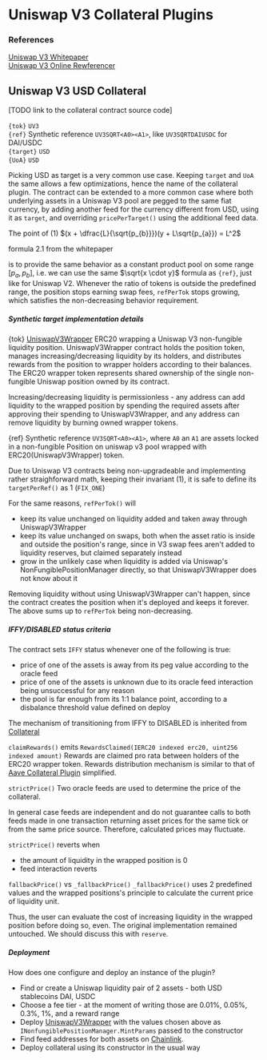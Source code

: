 # Uniswap V3 Collateral Plugins

### References
[Uniswap V3 Whitepaper](https://uniswap.org/whitepaper-v3.pdf)  
[Uniswap V3 Online Rewferencer](https://docs.uniswap.org/contracts/v3/reference/periphery/NonfungiblePositionManager)

## Uniswap V3 USD Collateral

[TODO link to the collateral contract source code]

`{tok}` `UV3`  
`{ref}` Synthetic reference `UV3SQRT<A0><A1>`, like `UV3SQRTDAIUSDC` for DAI/USDC  
`{target}` `USD`  
`{UoA}` `USD`

Picking USD as target is a very common use case. Keeping `target` and `UoA` the same allows a few optimizations, hence 
the name of the collateral plugin. The contract can be extended to a more common case where both underlying assets in a Uniswap V3 pool are pegged to the same fiat currency, by adding another feed for the currency different from USD, using it as `target`, and overriding `pricePerTarget()` 
using the additional feed data.

The point of (1)
$(x + \dfrac{L}{\sqrt{p_{b}}})(y + L\sqrt{p_{a}}) = L^2$

formula 2.1 from the whitepaper

is to provide the same behavior as a constant product pool on some range $[p_{a}, p_{b}]$, i.e. we can use the same $\sqrt{x \cdot y}$ formula as `{ref}`, just like for Uniswap V2. Whenever the ratio of tokens is outside the predefined range, the position stops earning swap fees, `refPerTok` stops growing, which satisfies the non-decreasing behavior requirement.    


##### Synthetic target implementation details

{tok} [UniswapV3Wrapper](./UniswapV3Wrapper.sol) ERC20 wrapping a Uniswap V3 non-fungible liquidity position. UniswapV3Wrapper contract holds the position token, manages increasing/decreasing liquidity by its holders, and distributes rewards from the position to wrapper holders according to their balances. The ERC20 wrapper token represents shared ownership of the single non-fungible Uniswap position owned by its contract. 

Increasing/decreasing liquidity is permissionless - any address can add liquidity to the wrapped position by spending the required assets after approving their spending to UniswapV3Wrapper, and any address can remove liquidity by burning owned wrapper tokens.

{ref} Synthetic reference `UV3SQRT<A0><A1>`, where `A0` an `A1` are assets locked in a non-fungible Position on uniswap v3 pool wrapped with ERC20(UniswapV3Wrapper) token.

Due to Uniswap V3 contracts being non-upgradeable and implementing rather straighforward math, keeping their invariant (1), it is safe to define its `targetPerRef()` as 1 (`FIX_ONE`)

For the same reasons, `refPerTok()` will 
* keep its value unchanged on liquidity added and taken away through UniswapV3Wrapper
* keep its value unchanged on swaps, both when the asset ratio is inside and outside the position's range, since in V3 swap fees aren't added to liquidity reserves, but claimed separately instead
* grow in the unlikely case when liquidity is added via Uniswap's NonFungiblePositionManager directly, so that UniswapV3Wrapper does not know about it

Removing liquidity without using UniswapV3Wrapper can't happen, since the contract creates the position when it's deployed and keeps it forever.
The above sums up to `refPerTok` being non-decreasing.

##### IFFY/DISABLED status criteria

The contract sets `IFFY` status whenever one of the following is true:

* price of one of the assets is away from its peg value according to the oracle feed
* price of one of the assets is unknown due to its oracle feed interaction being unsuccessful for any reason  
* the pool is far enough from its 1:1 balance point, according to a disbalance threshold value defined on deploy

The mechanism of transitioning from IFFY to DISABLED is inherited from [Collateral](../assets/AbstractCollateral.sol)


`claimRewards()` emits `RewardsClaimed(IERC20 indexed erc20, uint256 indexed amount)`
Rewards are claimed pro rata between holders of the ERC20 wrapper token. Rewards distribution mechanism is similar to
that of [Aave Collateral Plugin](../aave/StaticATokenLM.sol) simplified.

`strictPrice()`
Two oracle feeds are used to determine the price of the collateral.

In general case feeds are independent and do not guarantee calls to both feeds made in one transaction returning asset prices for the same tick or from the same price source. Therefore, calculated prices may fluctuate.

`strictPrice()` reverts when  
* the amount of liquidity in the wrapped position is 0
* feed interaction reverts

`fallbackPrice()` vs `_fallbackPrice()`
`_fallbackPrice()` uses 2 predefined values and the wrapped positions's principle to calculate the current price of liquidity unit. 

Thus, the user can evaluate the cost of increasing liquidity in the wrapped position before doing so, even. The original implementation remained untouched. We should discuss this with `reserve`.

##### Deployment

How does one configure and deploy an instance of the plugin?
- Find or create a Uniswap liquidity pair of 2 assets - both USD stablecoins DAI, USDC
- Choose a fee tier - at the moment of writing those are 0.01%, 0.05%, 0.3%, 1%, and a reward range
- Deploy [UniswapV3Wrapper](./UniswapV3Wrapper.sol) with the values chosen above as `INonfungiblePositionManager.MintParams` passed to the constructor
- Find feed addresses for both assets on [Chainlink](https://data.chain.link/ethereum/mainnet/stablecoins).
- Deploy collateral using its constructor in the usual way
